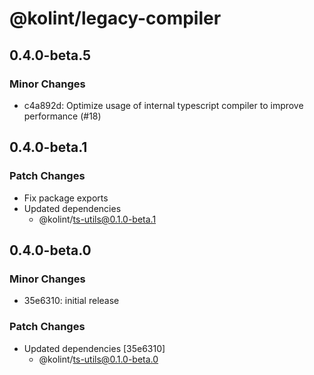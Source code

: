 # @kolint/legacy-compiler

## 0.4.0-beta.5

### Minor Changes

- c4a892d: Optimize usage of internal typescript compiler to improve performance (#18)

## 0.4.0-beta.1

### Patch Changes

- Fix package exports
- Updated dependencies
  - @kolint/ts-utils@0.1.0-beta.1

## 0.4.0-beta.0

### Minor Changes

- 35e6310: initial release

### Patch Changes

- Updated dependencies [35e6310]
  - @kolint/ts-utils@0.1.0-beta.0
